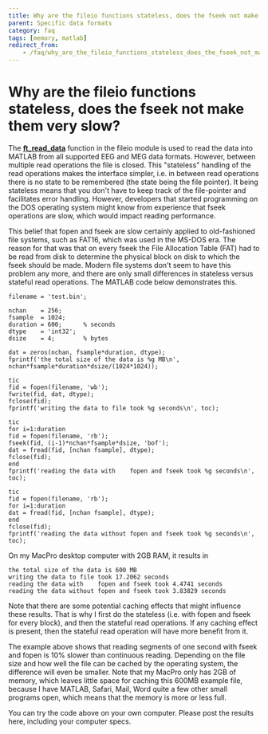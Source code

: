 ```yaml
---
title: Why are the fileio functions stateless, does the fseek not make them very slow?
parent: Specific data formats
category: faq
tags: [memory, matlab]
redirect_from:
    - /faq/why_are_the_fileio_functions_stateless_does_the_fseek_not_make_them_very_slow/
---
```


# Why are the fileio functions stateless, does the fseek not make them very slow?

The **[ft_read_data](/reference/fileio/ft_read_data)** function in the fileio module is used to read the data into MATLAB from all supported EEG and MEG data formats. However, between multiple read operations the file is closed. This "stateless" handling of the read operations makes the interface simpler, i.e. in between read operations there is no state to be remembered (the state being the file pointer). It being stateless means that you don't have to keep track of the file-pointer and facilitates error handling. However, developers that started programming on the DOS operating system might know from experience that fseek operations are slow, which would impact reading performance.

This belief that fopen and fseek are slow certainly applied to old-fashioned file systems, such as FAT16, which was used in the MS-DOS era. The reason for that was that on every fseek the File Allocation Table (FAT) had to be read from disk to determine the physical block on disk to which the fseek should be made. Modern file systems don't seem to have this problem any more, and there are only small differences in stateless versus stateful read operations. The MATLAB code below demonstrates this.

    filename = 'test.bin';

    nchan    = 256;
    fsample  = 1024;
    duration = 600;      % seconds
    dtype    = 'int32';
    dsize    = 4;        % bytes

    dat = zeros(nchan, fsample*duration, dtype);
    fprintf('the total size of the data is %g MB\n', nchan*fsample*duration*dsize/(1024*1024));

    tic
    fid = fopen(filename, 'wb');
    fwrite(fid, dat, dtype);
    fclose(fid);
    fprintf('writing the data to file took %g seconds\n', toc);

    tic
    for i=1:duration
    fid = fopen(filename, 'rb');
    fseek(fid, (i-1)*nchan*fsample*dsize, 'bof');
    dat = fread(fid, [nchan fsample], dtype);
    fclose(fid);
    end
    fprintf('reading the data with    fopen and fseek took %g seconds\n', toc);

    tic
    fid = fopen(filename, 'rb');
    for i=1:duration
    dat = fread(fid, [nchan fsample], dtype);
    end
    fclose(fid);
    fprintf('reading the data without fopen and fseek took %g seconds\n', toc);

On my MacPro desktop computer with 2GB RAM, it results in

    the total size of the data is 600 MB
    writing the data to file took 17.2062 seconds
    reading the data with    fopen and fseek took 4.4741 seconds
    reading the data without fopen and fseek took 3.83829 seconds

Note that there are some potential caching effects that might influence these results. That is why I first do the stateless (i.e. with fopen and fseek for every block), and then the stateful read operations. If any caching effect is present, then the stateful read operation will have more benefit from it.

The example above shows that reading segments of one second with fseek and fopen is 10% slower than continuous reading. Depending on the file size and how well the file can be cached by the operating system, the difference will even be smaller. Note that my MacPro only has 2GB of memory, which leaves little space for caching this 600MB example file, because I have MATLAB, Safari, Mail, Word quite a few other small programs open, which means that the memory is more or less full.

You can try the code above on your own computer. Please post the results here, including your computer specs.
